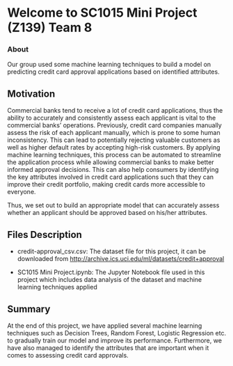 # Welcome to SC1015 Mini Project (Z139) Team 8

###  About
Our group used some machine learning techniques to build a model on predicting credit card approval applications based on identified attributes.

## Motivation

Commercial banks tend to receive a lot of credit card applications, thus the ability to accurately and consistently assess each applicant is vital to the commercial banks’ operations. Previously, credit card companies manually assess the risk of each applicant manually, which is prone to some human inconsistency. This can lead to potentially rejecting valuable customers as well as higher default rates by accepting high-risk customers. By applying machine learning techniques, this process can be automated to streamline the application process while allowing commercial banks to make better informed approval decisions. This can also help consumers by identifying the key attributes involved in credit card applications such that they can improve their credit portfolio, making credit cards more accessible to everyone.

Thus, we set out to build an appropriate model that can accurately assess whether an applicant should be approved based on his/her attributes.

## Files Description
- credit-approval_csv.csv: The dataset file for this project, it can be downloaded from http://archive.ics.uci.edu/ml/datasets/credit+approval

- SC1015 Mini Project.ipynb: The Jupyter Notebook file used in this project which includes data analysis of the dataset and machine learning techniques applied

## Summary
At the end of this project, we have applied several machine learning techniques such as Decision Trees, Random Forest, Logistic Regression etc. to gradually train our model and improve its performance. Furthermore, we have also managed to identify the attributes that are important when it comes to assessing credit card approvals.
